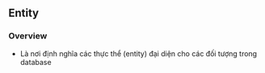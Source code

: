 ## Entity 

### Overview 
- Là nơi định nghĩa các thực thể (entity) đại diện cho các đối tượng trong database